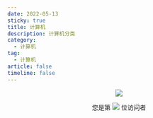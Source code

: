 ```yaml
---
date: 2022-05-13
sticky: true
title: 计算机
description: 计算机分类
category:
  - 计算机
tag:
  - 计算机
article: false
timeline: false
---
```



<p align="center"> 
  <img src="https://cdn.jsdelivr.net/gh/jiange1236/jiange1236@main/github-metrics.svg" /> 
</p>
<p align="center"> 
  您是第  <img src="https://profile-counter.glitch.me/jiange1236/count.svg" />  位访问者
</p>
